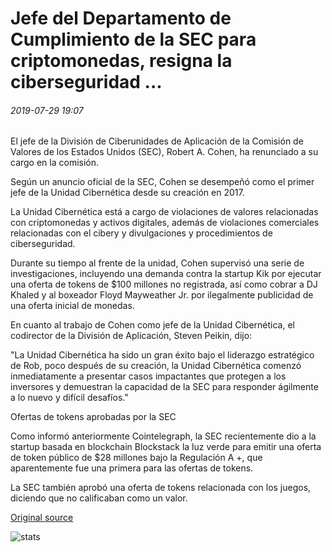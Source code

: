 # Jefe del Departamento de Cumplimiento de la SEC para criptomonedas, resigna la ciberseguridad ...

###### 2019-07-29 19:07

El jefe de la División de Ciberunidades de Aplicación de la Comisión de Valores de los Estados Unidos (SEC), Robert A. Cohen, ha renunciado a su cargo en la comisión.

Según un anuncio oficial de la SEC, Cohen se desempeñó como el primer jefe de la Unidad Cibernética desde su creación en 2017.

La Unidad Cibernética está a cargo de violaciones de valores relacionadas con criptomonedas y activos digitales, además de violaciones comerciales relacionadas con el cibery y divulgaciones y procedimientos de ciberseguridad.

Durante su tiempo al frente de la unidad, Cohen supervisó una serie de investigaciones, incluyendo una demanda contra la startup Kik por ejecutar una oferta de tokens de $100 millones no registrada, así como cobrar a DJ Khaled y al boxeador Floyd Mayweather Jr. por ilegalmente publicidad de una oferta inicial de monedas.

En cuanto al trabajo de Cohen como jefe de la Unidad Cibernética, el codirector de la División de Aplicación, Steven Peikin, dijo:

"La Unidad Cibernética ha sido un gran éxito bajo el liderazgo estratégico de Rob, poco después de su creación, la Unidad Cibernética comenzó inmediatamente a presentar casos impactantes que protegen a los inversores y demuestran la capacidad de la SEC para responder ágilmente a lo nuevo y difícil desafíos."

Ofertas de tokens aprobadas por la SEC

Como informó anteriormente Cointelegraph, la SEC recientemente dio a la startup basada en blockchain Blockstack la luz verde para emitir una oferta de token público de $28 millones bajo la Regulación A +, que aparentemente fue una primera para las ofertas de tokens.

La SEC también aprobó una oferta de tokens relacionada con los juegos, diciendo que no calificaban como un valor.

[Original source](https://cointelegraph.com/news/head-of-sec-enforcement-dept-for-cryptocurrency-cyber-security-resigns)

![stats](https://c.statcounter.com/11760860/0/a89fa40b/1/ "stats")